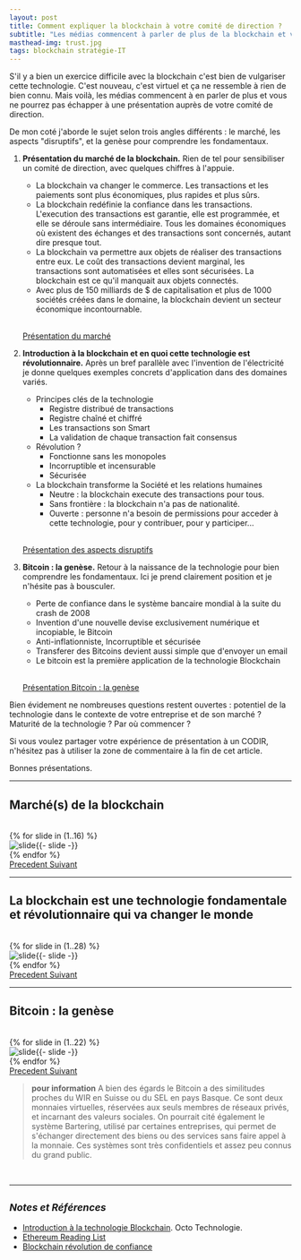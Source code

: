 ```yaml
---
layout: post
title: Comment expliquer la blockchain à votre comité de direction ?
subtitle: "Les médias commencent à parler de plus de la blockchain et vous ne pourrez pas échapper à une présentation auprès de votre comité de direction. C'est nouveau, c'est virtuel, tout le monde à sa propre idée et ça ne ressemble à rien de bien connu. Aussi l'exercice n'est pas évident. Je partage ici avec vous les supports que j'utilise : Marché, Genèse et Technologie révolutionnaire."
masthead-img: trust.jpg
tags: blockchain stratégie-IT
---
```


S'il y a bien un exercice difficile avec la blockchain c'est bien de vulgariser cette technologie. C'est nouveau, c'est virtuel et ça ne ressemble à rien de bien connu. Mais voilà, les médias commencent à en parler de plus et vous ne pourrez pas échapper à une présentation auprès de votre comité de direction.

De mon coté j'aborde le sujet selon trois angles différents : le marché, les aspects "disruptifs", et la genèse pour comprendre les fondamentaux.

1. **Présentation du marché de la blockchain.** Rien de tel pour sensibiliser un comité de direction, avec quelques chiffres à l'appuie.

    - La blockchain va changer le commerce. Les transactions et les paiements sont plus économiques, plus rapides et plus sûrs.  
    - La blockchain redéfinie la confiance dans les transactions. L'execution des transactions est garantie, elle est programmée, et elle se déroule sans intermédiaire. Tous les domaines économiques où existent des échanges et des transactions sont concernés, autant dire presque tout.  
    - La blockchain va permettre aux objets de réaliser des transactions entre eux. Le coût des transactions devient marginal, les transactions sont automatisées et elles sont sécurisées. La blockchain est ce qu'il manquait aux objets connectés.  
    - Avec plus de 150 milliards de $ de capitalisation et plus de 1000 sociétés créées dans le domaine, la blockchain devient un secteur économique incontournable.  
    &nbsp;  

    <a href="#marche" class="btn btn-outline-jekyll btn-sm" role="button">Présentation du marché</a>

1. **Introduction à la blockchain et en quoi cette technologie est révolutionnaire.** Après un bref parallèle avec l'invention de l'électricité je donne quelques exemples concrets d'application dans des domaines variés.

    - Principes clés de la technologie
        - Registre distribué de transactions
        - Registre chaîné et chiffré
        - Les transactions son Smart
        - La validation de chaque transaction fait consensus
    - Révolution ?
        - Fonctionne sans les monopoles
        - Incorruptible et incensurable
        - Sécurisée
    - La blockchain transforme la Société et les relations humaines
        - Neutre : la blockchain execute des transactions pour tous.
        - Sans frontière : la blockchain n'a pas de nationalité.
        - Ouverte : personne n'a besoin de permissions pour acceder à cette technologie, pour y contribuer, pour y participer...  
    &nbsp;  

    <a href="#techno" class="btn btn-outline-jekyll btn-sm" role="button">Présentation des aspects disruptifs</a>

1. **Bitcoin : la genèse.** Retour à la naissance de la technologie pour bien comprendre les fondamentaux. Ici je prend clairement position et je n'hésite pas à bousculer.

    - Perte de confiance dans le système bancaire mondial à la suite du crash de 2008
    - Invention d'une nouvelle devise exclusivement numérique et incopiable, le Bitcoin
    - Anti-inflationniste, Incorruptible et sécurisée
    - Transferer des Bitcoins devient aussi simple que d'envoyer un email
    - Le bitcoin est la première application de la technologie Blockchain  
    &nbsp;  

    <a href="#genese" class="btn btn-outline-jekyll btn-sm" role="button">Présentation Bitcoin : la genèse</a>

Bien évidement ne nombreuses questions restent ouvertes : potentiel de la technologie dans le contexte de votre entreprise et de son marché ? Maturité de la technologie ? Par où commencer ?

Si vous voulez partager votre expérience de présentation à un CODIR, n'hésitez pas à utiliser la zone de commentaire à la fin de cet article.

Bonnes présentations.

---

<span id="marche"></span>

## Marché(s) de la blockchain

<br/>

<div id="deck-marche" class="carousel slide" data-keyboard="false" data-wrap="false">
<div class="carousel-inner" role="listbox">
{% for slide in (1..16) %}
<div class="carousel-item {% if slide == 1 %} active {% endif %}">
<img class="d-block img-fluid" src="{{ site.baseurl }}/assets/deck/blockchain-marche/Diapositive{{- slide -}}.JPG" alt="slide{{- slide -}}">
</div>
{% endfor %}
</div>
<a class="carousel-control-prev" href="#deck-marche" role="button" data-slide="prev">
<span class="carousel-control-prev-icon" aria-hidden="true"></span>
<span class="sr-only">Precedent</span>
</a>
<a class="carousel-control-next" href="#deck-marche" role="button" data-slide="next">
<span class="carousel-control-next-icon" aria-hidden="true"></span>
<span class="sr-only">Suivant</span>
</a>
</div>

---

<span id="techno"></span>

## La blockchain est une technologie fondamentale et révolutionnaire qui va changer le monde

<br/>

<div id="deck-technologie" class="carousel slide" data-keyboard="false" data-wrap="false">
<div class="carousel-inner" role="listbox">
{% for slide in (1..28) %}
<div class="carousel-item {% if slide == 1 %} active {% endif %}">
<img class="d-block img-fluid" src="{{ site.baseurl }}/assets/deck/blockchain-technologie/Diapositive{{- slide -}}.JPG" alt="slide{{- slide -}}">
</div>
{% endfor %}
</div>
<a class="carousel-control-prev" href="#deck-technologie" role="button" data-slide="prev">
<span class="carousel-control-prev-icon" aria-hidden="true"></span>
<span class="sr-only">Precedent</span>
</a>
<a class="carousel-control-next" href="#deck-technologie" role="button" data-slide="next">
<span class="carousel-control-next-icon" aria-hidden="true"></span>
<span class="sr-only">Suivant</span>
</a>
</div>


---

<span id="genese"></span>

## Bitcoin : la genèse

<br/>

<div id="deck-genese" class="carousel slide" data-keyboard="false" data-wrap="false">
<div class="carousel-inner" role="listbox">
{% for slide in (1..22) %}
<div class="carousel-item {% if slide == 1 %} active {% endif %}">
<img class="d-block img-fluid" src="{{ site.baseurl }}/assets/deck/blockchain-genese/Diapositive{{- slide -}}.JPG" alt="slide{{- slide -}}">
</div>
{% endfor %}
</div>
<a class="carousel-control-prev" href="#deck-genese" role="button" data-slide="prev">
<span class="carousel-control-prev-icon" aria-hidden="true"></span>
<span class="sr-only">Precedent</span>
</a>
<a class="carousel-control-next" href="#deck-genese" role="button" data-slide="next">
<span class="carousel-control-next-icon" aria-hidden="true"></span>
<span class="sr-only">Suivant</span>
</a>
</div>

> **pour information** A bien des égards le Bitcoin a des similitudes proches du WIR en Suisse ou du SEL en pays Basque. Ce sont deux monnaies virtuelles, réservées aux seuls membres de réseaux privés, et incarnant des valeurs sociales. On pourrait cité également le système Bartering, utilisé par certaines entreprises, qui permet de s'échanger directement des biens ou des services sans faire appel à la monnaie. Ces systèmes sont très confidentiels et assez peu connus du grand public.

<br/>

---

## <small>_Notes et Références_</small>

- [Introduction à la technologie Blockchain](https://blog.octo.com/introduction-a-la-technologie-blockchain/). Octo Technologie.
- [Ethereum Reading List](https://github.com/Scanate/Ethlist)
- [Blockchain révolution de confiance](https://www.contrepoints.org/2017/04/21/287233-blockchain-revolution-de-confiance)
